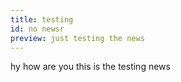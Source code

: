 ```yaml
---
title: testing
id: no newsr
preview: just testing the news
---
```

h﻿y how are you this is the testing news